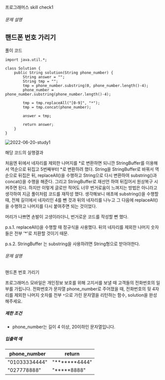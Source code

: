 프로그래머스 skill check1

###### 문제 설명

## 핸드폰 번호 가리기

풀이 코드        

    import java.util.*;
    
    class Solution {
        public String solution(String phone_number) {
            String answer = "";
            String tmp = "";
            tmp = phone_number.substring(0, phone_number.length()-4);
            phone_number = phone_number.substring(phone_number.length()-4);
    
            tmp = tmp.replaceAll("[0-9]", "*");
            tmp = tmp.concat(phone_number);
    
            answer = tmp;
    
            return answer;
    	}
    }
![2022-06-20-study1](https://user-images.githubusercontent.com/107258272/174625470-b029149f-cf5b-4011-9fc9-2bd7f30e780b.PNG)

해당 코드의 실행결과



처음엔 뒤에서 네자리를 제외한 나머지를 *로 변환하면 되니깐 StringBuffer를 이용해서 역순으로 뒤집고 5번째부터 *로 변환하려 했다.
String을 StringBuffer로 바꿔서 역순으로 뒤집은 뒤, replaceAll()을 수행하고 String으로 다시 변환하여 substring()과 concat()을 수행을 해준다.
그리고 StringBuffer로 재선언 하여 뒤집어서 원상복구 시켜주면 된다. 
하지만 이렇게 글로만 적어도 너무 번거로움이 느껴지는 방법은 아니라고 생각하여 지금 풀이처럼 코드를 재작성 했다.
생각해보니 애초에 substring()을 수행할 때, 전체 길이에서 네자리인 4를 뺀 것과 뒤의 네자리를 나누고
그 다음에 replaceAll()을 수행하고 나머지를 다시 붙여주면 되는 것이었다. 

머리가 나쁘면 손발이 고생이라더니, 번거로운 코드를 작성할 뻔 했다.



p.s.1. replaceAll()을 수행할 때 정규식을 사용했다. 뒤의 네자리를 제외한 나머지 숫자들은 전부 '*'로 치환할 것이기 때문.

p.s.2. StringBuffer 는 substring을 사용하려면 String형으로 받아야한다.





###### 문제 설명

핸드폰 번호 가리기

프로그래머스 모바일은 개인정보 보호를 위해 고지서를 보낼 때 고객들의 전화번호의 일부를 가립니다.
전화번호가 문자열 phone_number로 주어졌을 때, 전화번호의 뒷 4자리를 제외한 나머지 숫자를 전부 `*`으로 가린 문자열을 리턴하는 함수, solution을 완성해주세요.

##### 제한 조건

- phone_number는 길이 4 이상, 20이하인 문자열입니다.

##### 입출력 예

| phone_number  | return        |
| ------------- | ------------- |
| "01033334444" | "*******4444" |
| "027778888"   | "*****8888"   |


